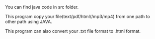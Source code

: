 You can find java code in src folder.

This program copy your file(text/pdf/html//mp3/mp4) from one path to other path using JAVA.

This program can also convert your .txt file format to .html format.
